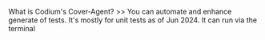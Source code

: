 What is Codium's Cover-Agent? >> You can automate and enhance generate of tests. It's mostly for unit tests as of Jun 2024. It can run via the terminal